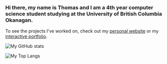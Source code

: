 ### Hi there, my name is Thomas and I am a 4th year computer science student studying at the University of British Columbia Okanagan.

To see the projects I've worked on, check out my [personal website](https://thomasbuchholz.dev) or my [interactive portfolio](https://portfolio.thomasbuchholz.dev/).

![My GitHub stats](https://github-readme-stats.vercel.app/api?username=OkThomas1&count_private=true&show_icons=true)

![My Top Langs](https://github-readme-stats.vercel.app/api/top-langs/?username=OkThomas1&exclude_repo=TumbledMTG-Cockatrice&langs_count=6)
<!--
**OKThomas1/OkThomas1** is a ✨ _special_ ✨ repository because its `README.md` (this file) appears on your GitHub profile.

Here are some ideas to get you started:

- 🔭 I’m currently working on ...
- 🌱 I’m currently learning ...
- 👯 I’m looking to collaborate on ...
- 🤔 I’m looking for help with ...
- 💬 Ask me about ...
- 📫 How to reach me: ...
- 😄 Pronouns: ...
- ⚡ Fun fact: ...
-->
